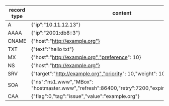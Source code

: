 | record type| content |
|---|---|
| A | {"ip":"10.11.12.13"} |
| AAAA | {"ip":"2001:db8::3"} |
| CNAME | {"host":"http://example.org"} |
| TXT | {"text":"hello txt"} |
| MX | {"host":"http://example.org","preference": 10} |
| NS | {"host":"http://example.org"} |
| SRV | {"target":"http://example.org","priority": 10,"weight": 10,"port": 8080} |
| SOA | {"ns":"ns1.www","MBox": "hostmaster.www","refresh":86400,"retry":7200,"expire":3600,"minttl":60} |
| CAA | {"flag":0,"tag":"issue","value":"example.org"} |
